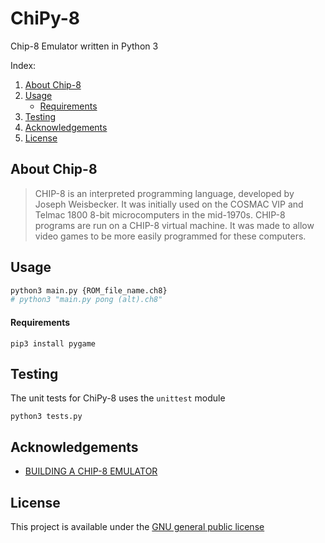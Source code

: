 # ChiPy-8

Chip-8 Emulator written in Python 3

Index:
1. [About Chip-8](#About-Chip-8)
2. [Usage](#Usage)
    - [Requirements](#Requirements)
3. [Testing](#Testing)
4. [Acknowledgements](#Acknowledgements)
5. [License](#License)

## About Chip-8
> CHIP-8 is an interpreted programming language, developed by Joseph Weisbecker. It was initially used on the COSMAC VIP and Telmac 1800 8-bit microcomputers in the mid-1970s. CHIP-8 programs are run on a CHIP-8 virtual machine. It was made to allow video games to be more easily programmed for these computers.

## Usage
```Python
python3 main.py {ROM_file_name.ch8}
# python3 "main.py pong (alt).ch8"
```

#### Requirements
```
pip3 install pygame
```

## Testing
The unit tests for ChiPy-8 uses the `unittest` module
```
python3 tests.py
```

## Acknowledgements
 * [BUILDING A CHIP-8 EMULATOR](https://austinmorlan.com/posts/chip8_emulator/)
 

## License
This project is available under the [GNU general public license](https://github.com/NateRiz/ChiPy-8/blob/master/LICENSE)

